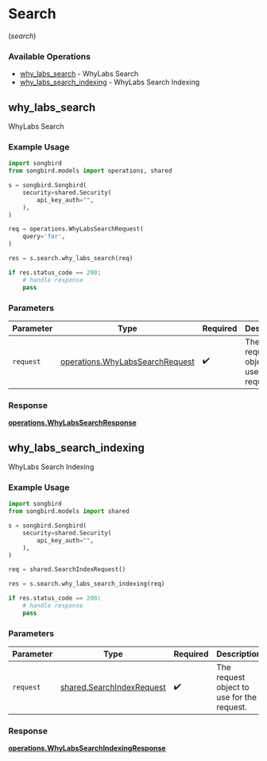 # Search
(*search*)

### Available Operations

* [why_labs_search](#why_labs_search) - WhyLabs Search
* [why_labs_search_indexing](#why_labs_search_indexing) - WhyLabs Search Indexing

## why_labs_search

WhyLabs Search

### Example Usage

```python
import songbird
from songbird.models import operations, shared

s = songbird.Songbird(
    security=shared.Security(
        api_key_auth="",
    ),
)

req = operations.WhyLabsSearchRequest(
    query='for',
)

res = s.search.why_labs_search(req)

if res.status_code == 200:
    # handle response
    pass
```

### Parameters

| Parameter                                                                          | Type                                                                               | Required                                                                           | Description                                                                        |
| ---------------------------------------------------------------------------------- | ---------------------------------------------------------------------------------- | ---------------------------------------------------------------------------------- | ---------------------------------------------------------------------------------- |
| `request`                                                                          | [operations.WhyLabsSearchRequest](../../models/operations/whylabssearchrequest.md) | :heavy_check_mark:                                                                 | The request object to use for the request.                                         |


### Response

**[operations.WhyLabsSearchResponse](../../models/operations/whylabssearchresponse.md)**


## why_labs_search_indexing

WhyLabs Search Indexing

### Example Usage

```python
import songbird
from songbird.models import shared

s = songbird.Songbird(
    security=shared.Security(
        api_key_auth="",
    ),
)

req = shared.SearchIndexRequest()

res = s.search.why_labs_search_indexing(req)

if res.status_code == 200:
    # handle response
    pass
```

### Parameters

| Parameter                                                              | Type                                                                   | Required                                                               | Description                                                            |
| ---------------------------------------------------------------------- | ---------------------------------------------------------------------- | ---------------------------------------------------------------------- | ---------------------------------------------------------------------- |
| `request`                                                              | [shared.SearchIndexRequest](../../models/shared/searchindexrequest.md) | :heavy_check_mark:                                                     | The request object to use for the request.                             |


### Response

**[operations.WhyLabsSearchIndexingResponse](../../models/operations/whylabssearchindexingresponse.md)**

